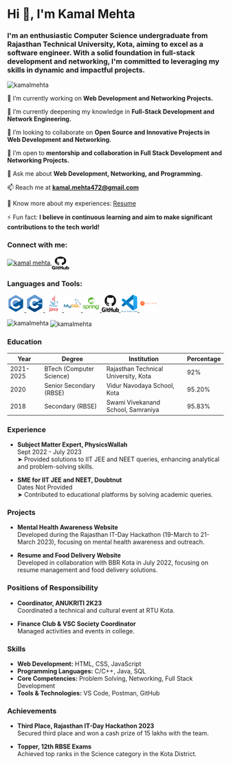 # Hi 👋, I'm Kamal Mehta

### I'm an enthusiastic Computer Science undergraduate from Rajasthan Technical University, Kota, aiming to excel as a software engineer. With a solid foundation in full-stack development and networking, I'm committed to leveraging my skills in dynamic and impactful projects.

<p align="left"> <img src="https://komarev.com/ghpvc/?username=kamalmehta&label=Profile%20views&color=0e75b6&style=flat" alt="kamalmehta" /> </p>

🔭 I’m currently working on **Web Development and Networking Projects.**

🌱 I’m currently deepening my knowledge in **Full-Stack Development and Network Engineering.**

👯 I’m looking to collaborate on **Open Source and Innovative Projects in Web Development and Networking.**

🤝 I’m open to **mentorship and collaboration in Full Stack Development and Networking Projects.**

💬 Ask me about **Web Development, Networking, and Programming.**

📫 Reach me at **kamal.mehta472@gmail.com**

📄 Know more about my experiences: [Resume](#)

⚡ Fun fact: **I believe in continuous learning and aim to make significant contributions to the tech world!**

### Connect with me:

<p align="left">
  <a href="https://linkedin.com/in/kamal-mehta-123456789" target="blank">
    <img align="center" src="https://raw.githubusercontent.com/rahuldkjain/github-profile-readme-generator/master/src/images/icons/Social/linked-in-alt.svg" alt="kamal mehta" height="30" width="40" />
  </a>
  <a href="https://github.com/KamalMehta" target="blank">
    <img align="center" src="https://raw.githubusercontent.com/devicons/devicon/master/icons/github/github-original-wordmark.svg" alt="github" height="30" width="40" />
  </a>
</p>

### Languages and Tools:

<p align="left"> 
  <a href="https://www.cprogramming.com/" target="_blank" rel="noreferrer"> 
    <img src="https://raw.githubusercontent.com/devicons/devicon/master/icons/c/c-original.svg" alt="c" width="40" height="40"/> 
  </a> 
  <a href="https://www.w3schools.com/cpp/" target="_blank" rel="noreferrer"> 
    <img src="https://raw.githubusercontent.com/devicons/devicon/master/icons/cplusplus/cplusplus-original.svg" alt="cplusplus" width="40" height="40"/> 
  </a> 
  <a href="https://www.w3schools.com/java/" target="_blank" rel="noreferrer"> 
    <img src="https://raw.githubusercontent.com/devicons/devicon/master/icons/java/java-original-wordmark.svg" alt="java" width="40" height="40"/> 
  </a> 
  <a href="https://www.w3schools.com/sql/" target="_blank" rel="noreferrer"> 
    <img src="https://raw.githubusercontent.com/devicons/devicon/master/icons/mysql/mysql-original-wordmark.svg" alt="sql" width="40" height="40"/> 
  </a> 
  <a href="https://spring.io/" target="_blank" rel="noreferrer"> 
    <img src="https://raw.githubusercontent.com/devicons/devicon/master/icons/spring/spring-original-wordmark.svg" alt="spring" width="40" height="40"/> 
  </a> 
  <a href="https://github.com/" target="_blank" rel="noreferrer"> 
    <img src="https://raw.githubusercontent.com/devicons/devicon/master/icons/github/github-original-wordmark.svg" alt="github" width="40" height="40"/> 
  </a> 
  <a href="https://code.visualstudio.com/" target="_blank" rel="noreferrer"> 
    <img src="https://raw.githubusercontent.com/devicons/devicon/master/icons/vscode/vscode-original-wordmark.svg" alt="vscode" width="40" height="40"/> 
  </a>
  <a href="https://www.postman.com/" target="_blank" rel="noreferrer"> 
    <img src="https://raw.githubusercontent.com/devicons/devicon/master/icons/postman/postman-original-wordmark.svg" alt="postman" width="40" height="40"/> 
  </a>
</p>

<p><img align="left" src="https://github-readme-stats.vercel.app/api/top-langs?username=kamalmehta&show_icons=true&locale=en&layout=compact" alt="kamalmehta" /></p>

<p>&nbsp;<img align="center" src="https://github-readme-stats.vercel.app/api?username=kamalmehta&show_icons=true&locale=en" alt="kamalmehta" /></p>

### Education

| Year        | Degree                      | Institution                                  | Percentage     |
|-------------|-----------------------------|----------------------------------------------|----------------|
| 2021-2025   | BTech (Computer Science)     | Rajasthan Technical University, Kota         | 92%            |
| 2020        | Senior Secondary (RBSE)      | Vidur Navodaya School, Kota                  | 95.20%         |
| 2018        | Secondary (RBSE)             | Swami Vivekanand School, Samraniya            | 95.83%         |

### Experience

- **Subject Matter Expert, PhysicsWallah**  
  Sept 2022 - July 2023  
  ➤ Provided solutions to IIT JEE and NEET queries, enhancing analytical and problem-solving skills.

- **SME for IIT JEE and NEET, Doubtnut**  
  Dates Not Provided  
  ➤ Contributed to educational platforms by solving academic queries.

### Projects

- **Mental Health Awareness Website**  
  Developed during the Rajasthan IT-Day Hackathon (19-March to 21-March 2023), focusing on mental health awareness and outreach.

- **Resume and Food Delivery Website**  
  Developed in collaboration with BBR Kota in July 2022, focusing on resume management and food delivery solutions.

### Positions of Responsibility

- **Coordinator, ANUKRITI 2K23**  
  Coordinated a technical and cultural event at RTU Kota.

- **Finance Club & VSC Society Coordinator**  
  Managed activities and events in college.

### Skills

- **Web Development:** HTML, CSS, JavaScript
- **Programming Languages:** C/C++, Java, SQL
- **Core Competencies:** Problem Solving, Networking, Full Stack Development
- **Tools & Technologies:** VS Code, Postman, GitHub

### Achievements

- **Third Place, Rajasthan IT-Day Hackathon 2023**  
  Secured third place and won a cash prize of 15 lakhs with the team.

- **Topper, 12th RBSE Exams**  
  Achieved top ranks in the Science category in the Kota District.
